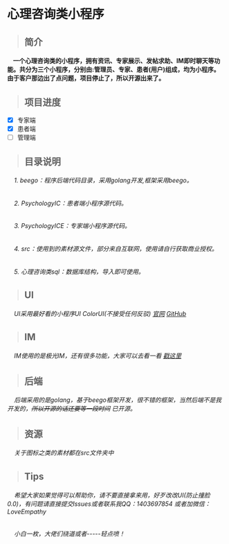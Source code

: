 # 心理咨询类小程序

> ## 简介
  
  
#### &nbsp;&nbsp;&nbsp;&nbsp;一个心理咨询类的小程序，拥有资讯、专家展示、发帖求助、IM即时聊天等功能。共分为三个小程序，分别由:管理员、专家、患者(用户)组成，均为小程序。由于客户那边出了点问题，项目停止了，所以开源出来了。

> ## 项目进度

- [x] 专家端
- [x] 患者端
- [ ] 管理端

> ## 目录说明

###### &nbsp;&nbsp;&nbsp;&nbsp;1. beego：程序后端代码目录，采用golang开发,框架采用beego。
###### &nbsp;&nbsp;&nbsp;&nbsp;2. PsychologyIC：患者端小程序源代码。
###### &nbsp;&nbsp;&nbsp;&nbsp;3. PsychologyICE：专家端小程序源代码。
###### &nbsp;&nbsp;&nbsp;&nbsp;4. src：使用到的素材源文件，部分来自互联网，使用请自行获取商业授权。
###### &nbsp;&nbsp;&nbsp;&nbsp;5. 心理咨询类sql：数据库结构，导入即可使用。
> ## UI
  
###### &nbsp;&nbsp;&nbsp;&nbsp;UI采用最好看的小程序UI ColorUI(不接受任何反驳) [官网](https://www.color-ui.com/) [GitHub](https://github.com/weilanwl/ColorUI)
  
> ## IM
  
  
###### &nbsp;&nbsp;&nbsp;&nbsp;IM使用的是极光IM，还有很多功能，大家可以去看一看 [戳这里](https://www.jiguang.cn/)
  
  
> ## 后端
  
  
###### &nbsp;&nbsp;&nbsp;&nbsp;后端采用的是golang，基于beego框架开发，很不错的框架，当然后端不是我开发的，~~所以开源的话还要等一段时间~~ 已开源。
  
  
> ## 资源

###### &nbsp;&nbsp;&nbsp;&nbsp;关于图标之类的素材都在src文件夹中

  
> ## Tips
  
###### &nbsp;&nbsp;&nbsp;&nbsp;希望大家如果觉得可以帮助你，请不要直接拿来用，好歹改改UI(防止撞脸0.0)，有问题请直接提交lssues或者联系我QQ：1403697854 或者加微信：LoveEmpathy

###### &nbsp;&nbsp;&nbsp;&nbsp;小白一枚，大佬们绕道或者-----轻点喷！